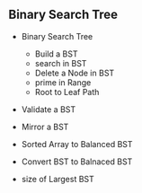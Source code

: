 ## Binary Search Tree

- Binary Search Tree
    - Build a BST
    - search in BST
    - Delete a Node in BST
    - prime in Range
    - Root to Leaf Path

- Validate a BST
- Mirror a BST
- Sorted Array to Balanced BST
- Convert BST to Balnaced BST
- size of Largest BST
